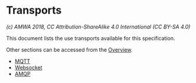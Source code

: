 # Transports

_(c) AMWA 2018, CC Attribution-ShareAlike 4.0 International (CC BY-SA 4.0)_

This document lists the use transports available for this specification.

Other sections can be accessed from the [Overview](1.0.%20Overview.md).

* [MQTT](4.1.%20Transport%20-%20MQTT.md)
* [Websocket](4.2.%20Transport%20-%20Websocket.md)
* [AMQP](4.3.%20Transport%20-%20AMQP.md)

